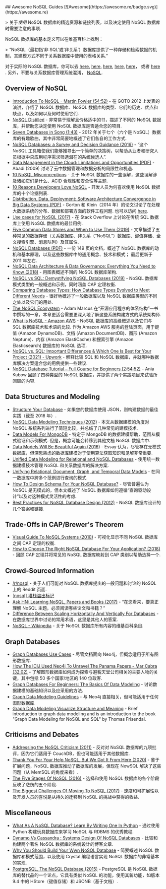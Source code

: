 <div class="github-widget" data-repo="erictleung/awesome-nosql-guides"></div>
## Awesome NoSQL Guides [![Awesome](https://awesome.re/badge.svg)](https://awesome.re)

&gt; 关于*使用* NoSQL 数据库的精选资源和链接列表，以及决定使用 NoSQL 数据库时需要注意的事项.

NoSQL 数据库的基本定义可以在维基百科上找到：

&gt; “NoSQL（最初指‘非 SQL’或‘非关系’）数据库提供了一种存储和检索数据的机制，其建模方式不同于关系数据库中使用的表格关系.”

对于实际的 NoSQL 数据库，你可以去
[here](https://github.com/sindresorhus/awesome#databases),
[here](https://hostingdata.co.uk/nosql-database/),
[here](https://db-engines.com/en/ranking),
[here](https://dbdb.io/),
[here](https://github.com/igorbarinov/awesome-data-engineering#databases)， 或者
[here](https://github.com/kahun/awesome-sysadmin#nosql) . 另外，不要与关系数据库管理系统混淆， [NoSQL](http://www.strozzi.it/cgi-bin/CSA/tw7/I/en_US/nosql/Home%20Page).





## Overview of NoSQL

- [Introduction To NoSQL - Martin Fowler (54:52)](https://www.youtube.com/watch?v=qI_g07C_Q5I) - 在 GOTO 2012 上发表的演讲，介绍了 NoSQL 数据库、NoSQL 数据库的类型、它们的历史、优点和缺点，以及如何以及何时使用它们.
- [NoSQL Distilled](https://martinfowler.com/books/nosql.html) - 非常易于理解且价格适中的书，描述了不同的 NoSQL 数据库，并帮助您决定使用 NoSQL 数据库是否适合您的项目.
- [Seven Databases in Song (1:43)](https://www.youtube.com/watch?v=jyx8iP5tfCI) - 2012 年关于七个（六个是 NoSQL）数据库的有趣歌曲，其中非常简要地概述了它们各自的工作方式.
- [NoSQL Databases: a Survey and Decision Guidance (2016)](https://medium.baqend.com/nosql-databases-a-survey-and-decision-guidance-ea7823a822d) - “这个 NoSQL 工具箱使我们能够推导出一个简单的决策树，以帮助从业者和研究人员根据中央应用程序需求筛选潜在的系统候选人”.
- [Data Management in the Cloud: Limitations and Opportunities (PDF)](http://www.cs.umd.edu/~abadi/papers/abadi-cloud-ieee09.pdf) - Abadi (2009) 讨论了云中数据管理和数据分析的局限性和机遇.
- [10 NoSQL Misconceptions](https://web.archive.org/web/20210701080816/https://www.dummies.com/programming/big-data/10-nosql-misconceptions/) - 关于 NoSQL 数据库的一些误解，这些误解涉及诸如它们是什么、ACID 合规性和安全性等主题.
- [10 Reasons Developers Love NoSQL](https://web.archive.org/web/20210701080841/https://www.dummies.com/programming/big-data/10-reasons-developers-love-nosql/) - 开发人员为何喜欢使用 NoSQL 数据库的十个论据列表.
- [Distribution, Data, Deployment: Software Architecture Convergence in Big Data Systems (PDF)](https://resources.sei.cmu.edu/library/asset-view.cfm?assetID=90909)  - Gorton 和 Klein（2014 年）的论文讨论了在处理大数据系统的分布、数据和部署方面的软件工程问题. 也可以访问 [here](https://doi.org/10.1109/MS.2014.51).
- [Use cases for NoSQL (2017)](https://stackoverflow.com/questions/2875432/use-cases-for-nosql) - 在 Stack Overflow 上讨论在传统 SQL 数据库上使用 NoSQL 数据库的最佳用例.
- [Five Common Data Stores and When to Use Them (2019)](https://shopify.engineering/five-common-data-stores-usage) - 文章描述了五种常见的数据存储（关系数据库、非关系（“NoSQL”）数据库、键值存储、全文搜索引擎、消息队列）及其属性.
- [NoSQL Databases (PDF)](https://web.archive.org/web/20190927222738/https://www.christof-strauch.de/nosqldbs.pdf)  - 一份 149 页的文档，概述了 NoSQL 数据库的动机和基本原理，以及这些数据库中的通用概念、技术和模式； 最后更新于 2011 年左右.
- [NoSQL Data Architecture & Data Governance: Everything You Need to Know (2018)](https://www.dataversity.net/nosql-data-architecture-data-governance-everything-need-know/) - 用图表概述不同的 NoSQL 数据库架构.
- [NoSQL vs SQL: Demystifying NoSQL Databases (2019)](https://build5nines.com/nosql-vs-sql-demystifying-nosql-databases/) - NoSQL 数据库模式类型的一般概述和示例，同时涵盖 CAP 定理权衡.
- [Comparing Database Types: How Database Types Evolved to Meet Different Needs](https://www.prisma.io/dataguide/intro/comparing-database-types) - 很好地概述了一般数据库以及 NoSQL 数据库类型的不同之处以及它们的用处.
- [The NoSQL Ecosystem](https://www.aosabook.org/en/nosql.html) - Adam Marcus 在“开源应用程序的体系结构”一书中撰写的一章，本章更适合需要更深入地了解这些系统构建方式的系统架构师.
- [What is NoSQL - Amazon AWS](https://aws.amazon.com/nosql/)  - NoSQL 数据库的高级概述以及它们与 SQL 数据库技术和术语的比较. 作为 Amazon AWS 服务的登陆页面，用于键值 (Amazon DynamoDB)、文档 (Amazon DocumentDB)、图形 (Amazon Neptune)、内存 (Amazon ElastiCache) 和搜索引擎 (Amazon Elasticsearch) 数据库的 NoSQL 选项.
- [NoSQL vs. SQL: Important Differences & Which One Is Best for Your Project (2021) - Upwork](https://www.upwork.com/resources/nosql-vs-sql) - 解释比较 SQL 和 NoSQL 数据库，并就哪种数据库解决方案适合您的用例提供一些建议.
- [NoSQL Database Tutorial – Full Course for Beginners (2:54:52)](https://www.youtube.com/watch?v=xh4gy1lbL2k) - Ania Kubow 回顾了四种类型的 NoSQL 数据库，并提供了两个实践项目来试验所回顾的内容.


## Data Structures and Modeling

- [Structure Your Database](https://firebase.google.com/docs/database/android/structure-data) - 如果您的数据库使用 JSON，则构建数据的最佳实践（截至 2018 年）.
- [NoSQL Data Modeling Techniques (2012)](https://highlyscalable.wordpress.com/2012/03/01/nosql-data-modeling-techniques/) - 本文从数据建模的角度对 NoSQL 系统系列进行了简短比较，并总结了几种常见的建模技术.
- [Data Models For MongoDB](https://www.mongodb.com/docs/manual/data-modeling/)  - 特定于 MongoDB 的数据建模帮助，范围从模式验证和示例模式. 但是，概念可能会转移到其他文档 NoSQL 数据库中.
- [Data Models Will Be Beautiful Again (2016)](https://tdwi.org/articles/2016/11/22/data-models-will-be-beautiful-again.aspx) - Essay 认为，尽管存在无模式数据库，但深思熟虑的数据库建模对于使用算法获取知识和见解非常重要.
- [Unified Data Modeling for Relational and NoSQL Databases](https://www.infoq.com/articles/unified-data-modeling-for-relational-and-nosql-databases/) - 使用统一数据建模技术管理 NoSQL 和关系数据库的解决方案.
- [Unifying Relational, Document, Graph, and Temporal Data Models](https://fauna.com/blog/unifying-relational-document-graph-and-temporal-data-models) - 在同一数据库中跨多个范例进行查询的模式.
- [How To Design Schema For Your NoSQL Database?](https://www.dataversity.net/how-to-design-schema-for-your-nosql-database/#) - 尽管普遍认为 NoSQL 是无模式的，但本文概述了 NoSQL 数据库如何遵循“查询驱动设计”以及对这种模式灵活性的考虑.
- [Best Practices for NoSQL Database Design (2012)](https://softwareengineering.stackexchange.com/q/158790/) - NoSQL 数据库设计的几个答案和链接.


## Trade-Offs in CAP/Brewer's Theorem

- [Visual Guide To NoSQL Systems (2010)](http://blog.nahurst.com/visual-guide-to-nosql-systems) - 可视化显示不同 NoSQL 数据库之间 CAP 定理的权衡.
- [How to Choose The Right NoSQL Database For Your Application? (2018)](https://www.dataversity.net/choose-right-nosql-database-application/) - 回顾 CAP 定理并将常见的 NoSQL 数据库映射到 CAP 类别以帮助选择一个.


## Crowd-Sourced Information

- [/r/nosql](https://www.reddit.com/r/nosql/) - 关于人们可能对 NoSQL 数据库提出的一般问题和讨论的 NoSQL 上的 Reddit 页面.
- [[nosql] 堆栈溢出标记](https://stackoverflow.com/tags/nosql/info)
- [Ask HN: Learning NoSQL, Papers and Books (2017)](https://news.ycombinator.com/item?id=15427932) - “在您看来，要真正理解 NoSQL 主题，必须阅读哪些论文和书籍？”
- [Difference Between Scaling Horizontally And Vertically For Databases](https://stackoverflow.com/q/11707879/6873133) - 在数据库世界中讨论的常用术语，这里是其他人的答案.
- [NoSQL - Wikipedia](https://en.wikipedia.org/wiki/NoSQL) - 关于 NoSQL 数据库所有内容的维基百科条目.


## Graph Databases

- [Graph Databases Use Cases](https://neo4j.com/use-cases/) - 尽管文档面向 Neo4j，但概念适用于所有图形数据库.
- [How The ICIJ Used Neo4j To Unravel The Panama Papers - Mar Cabra (32:02)](https://www.youtube.com/watch?v=S20XMQyvANY) - 了解图形数据库如何成为探索与避税天堂公司相关的主要人物的关键，其中包括 50 多个国家/地区的 140 位政客.
- [Graph Databases For Beginners: The Basics Of Data Modeling](https://neo4j.com/blog/data-modeling-basics/) - 讨论数据建模的基础知识以及应采用的方法.
- [Graph Data Modeling Guidelines](https://neo4j.com/developer/guide-data-modeling/) - 与 Neo4j 直接相关，但可能适用于任何图形数据库.
- [Graph Data Modeling Visualize Structure and Meaning](http://www.graphdatamodeling.com) - Brief introduction to graph data modeling and is an introduction to the book "Graph Data Modeling for NoSQL and SQL" by Thomas Frisendal.


## Criticisms and Debates

- [Addressing the NoSQL Criticism (2011)](https://www.bradley-holt.com/2011/07/addressing-the-nosql-criticism/) - 反对对 NoSQL 数据库的九项批评，因为它们适用于 CouchDB，但也可能适用于其他数据库.
- [Thank You For Your Help NoSQL, But We Got It From Here (2020)](https://web.archive.org/web/20200913032621/https://www.memsql.com/blog/why-nosql-databases-wrong-tool-for-modern-application/) - 鉴于扩展问题，NoSQL 数据库推动了数据库的发展，但现在 NewSQL 解决了这些问题（从 MemSQL 的角度来看）.
- [The Five Stages Of NoSQL (2016)](https://sookocheff.com/post/opinion/the-five-stages-of-nosql/) - 选择和使用 NoSQL 数据库的各个阶段反映了悲伤的五个阶段.
- [The Biggest Challenges Of Moving To NoSQL (2017)](https://dzone.com/articles/the-biggest-challenges-of-moving-to-nosql) - 速度和可扩展性以及开发人员的喜悦是从持久的迁移到 NoSQL 的挑战中获得的收益.


## Miscellaneous

- [What As A NoSQL Database? Learn By Writing One In Python](https://web.archive.org/web/20201109032031/https://jeffknupp.com/blog/2014/09/01/what-is-a-nosql-database-learn-by-writing-one-in-python/) - 通过使用 Python 构建玩具数据库来学习 NoSQL 与 RDBMS 的优秀教程.
- [Dynamo Vs Cassandra : Systems Design Of NoSQL Databases](https://sujithjay.com/data-systems/dynamo-cassandra/) - 比较和构建两个著名 NoSQL 数据库的系统设计的博客文章.
- [Why You Should Build Your Wwn NoSQL Database](https://medium.com/@marceloboeira/why-you-should-build-your-own-nosql-database-9bbba42039f5) - 简要概述 NoSQL 数据库和模式范围，以及使用 Crystal 编程语言实现 NoSQL 数据库的非常基本的实现.
- [PostgreSQL, The NoSQL Database (2015)](https://www.linuxjournal.com/content/postgresql-nosql-database) - PostgreSQL 是 NoSQL 数据库的替代品的一个论点，它具有类似 NoSQL 的功能，使用其新功能，如版本 9.4 中的 HStore（键值存储）和 JSONB（基于文档）.
